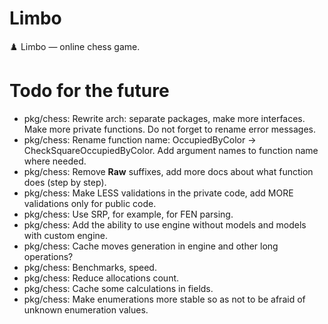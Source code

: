 # Limbo

♟️ Limbo — online chess game.

# Todo for the future

- pkg/chess: Rewrite arch: separate packages, make more interfaces. Make more private functions. Do not forget to rename error messages.
- pkg/chess: Rename function name: OccupiedByColor -> CheckSquareOccupiedByColor. Add argument names to function name where needed.
- pkg/chess: Remove **Raw** suffixes, add more docs about what function does (step by step).
- pkg/chess: Make LESS validations in the private code, add MORE validations only for public code.
- pkg/chess: Use SRP, for example, for FEN parsing.
- pkg/chess: Add the ability to use engine without models and models with custom engine.
- pkg/chess: Cache moves generation in engine and other long operations?
- pkg/chess: Benchmarks, speed.
- pkg/chess: Reduce allocations count.
- pkg/chess: Cache some calculations in fields.
- pkg/chess: Make enumerations more stable so as not to be afraid of unknown enumeration values.

